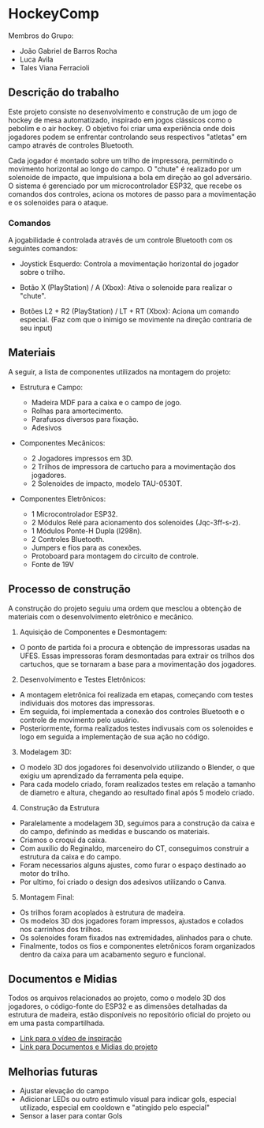 # HockeyComp

Membros do Grupo:

- João Gabriel de Barros Rocha
- Luca Avila
- Tales Viana Ferracioli

## Descrição do trabalho
Este projeto consiste no desenvolvimento e construção de um jogo de hockey de mesa automatizado, inspirado em jogos clássicos como o pebolim e o air hockey. O objetivo foi criar uma experiência onde dois jogadores podem se enfrentar controlando seus respectivos "atletas" em campo através de controles Bluetooth.

Cada jogador é montado sobre um trilho de impressora, permitindo o movimento horizontal ao longo do campo. O "chute" é realizado por um solenoide de impacto, que impulsiona a bola em direção ao gol adversário. O sistema é gerenciado por um microcontrolador ESP32, que recebe os comandos dos controles, aciona os motores de passo para a movimentação e os solenoides para o ataque.

### Comandos

A jogabilidade é controlada através de um controle Bluetooth com os seguintes comandos:

- Joystick Esquerdo: Controla a movimentação horizontal do jogador sobre o trilho.

- Botão X (PlayStation) / A (Xbox): Ativa o solenoide para realizar o "chute".

- Botões L2 + R2 (PlayStation) / LT + RT (Xbox): Aciona um comando especial. (Faz com que o inimigo se movimente na direção contraria de seu input)

## Materiais

A seguir, a lista de componentes utilizados na montagem do projeto:

- Estrutura e Campo:

  - Madeira MDF para a caixa e o campo de jogo.
  - Rolhas para amortecimento.
  - Parafusos diversos para fixação.
  - Adesivos

- Componentes Mecânicos:

  - 2 Jogadores impressos em 3D.
  - 2 Trilhos de impressora de cartucho para a movimentação dos jogadores.
  - 2 Solenoides de impacto, modelo TAU-0530T.

- Componentes Eletrônicos:
  - 1 Microcontrolador ESP32.
  - 2 Módulos Relé para acionamento dos solenoides (Jqc-3ff-s-z).
  - 1 Módulos Ponte-H Dupla (l298n).
  - 2 Controles Bluetooth.
  - Jumpers e fios para as conexões.
  - Protoboard para montagem do circuito de controle.
  - Fonte de 19V

## Processo de construção

A construção do projeto seguiu uma ordem que mesclou a obtenção de materiais com o desenvolvimento eletrônico e mecânico.

1. Aquisição de Componentes e Desmontagem:

  - O ponto de partida foi a procura e obtenção de impressoras usadas na UFES. Essas impressoras foram desmontadas para extrair os trilhos dos cartuchos, que se tornaram a base para a movimentação dos jogadores.

2. Desenvolvimento e Testes Eletrônicos:

  - A montagem eletrônica foi realizada em etapas, começando com testes individuais dos motores das impressoras.
  - Em seguida, foi implementada a conexão dos controles Bluetooth e o controle de movimento pelo usuário.
  - Posteriormente, forma realizados testes indivusais com os solenoides e logo em seguida a implementação de sua ação no código.

3. Modelagem 3D:

  - O modelo 3D dos jogadores foi desenvolvido utilizando o Blender, o que exigiu um aprendizado da ferramenta pela equipe.
  - Para cada modelo criado, foram realizados testes em relação a tamanho de diametro e altura, chegando ao resultado final após 5 modelo criado.

4. Construção da Estrutura

  - Paralelamente a modelagem 3D, seguimos para a construção da caixa e do campo, definindo as medidas e buscando os materiais.
  - Criamos o croqui da caixa.
  - Com auxilio do Reginaldo, marceneiro do CT, conseguimos construir a estrutura da caixa e do campo.
  - Foram necessarios alguns ajustes, como furar o espaço destinado ao motor do trilho.
  - Por ultimo, foi criado o design dos adesivos utilizando o Canva.

5. Montagem Final:
  - Os trilhos foram acoplados à estrutura de madeira.
  - Os modelos 3D dos jogadores foram impressos, ajustados e colados nos carrinhos dos trilhos.
  - Os solenoides foram fixados nas extremidades, alinhados para o chute.
  - Finalmente, todos os fios e componentes eletrônicos foram organizados dentro da caixa para um acabamento seguro e funcional.

## Documentos e Midias

Todos os arquivos relacionados ao projeto, como o modelo 3D dos jogadores, o código-fonte do ESP32 e as dimensões detalhadas da estrutura de madeira, estão disponíveis no repositório oficial do projeto ou em uma pasta compartilhada.

- [Link para o vídeo de inspiração](https://www.youtube.com/shorts/SEkM0ANjcKw)
- [Link para Documentos e Midias do projeto](https://drive.google.com/drive/folders/1O0BGBbFdcr47wDU5BUUsXc0_4UtAozr7?usp=sharing)

## Melhorias futuras

- Ajustar elevação do campo
- Adicionar LEDs ou outro estimulo visual para indicar gols, especial utilizado, especial em cooldown e "atingido pelo especial"
- Sensor a laser para contar Gols
